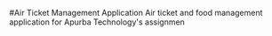 #Air Ticket Management Application
Air ticket and food management application for Apurba Technology's assignmen

